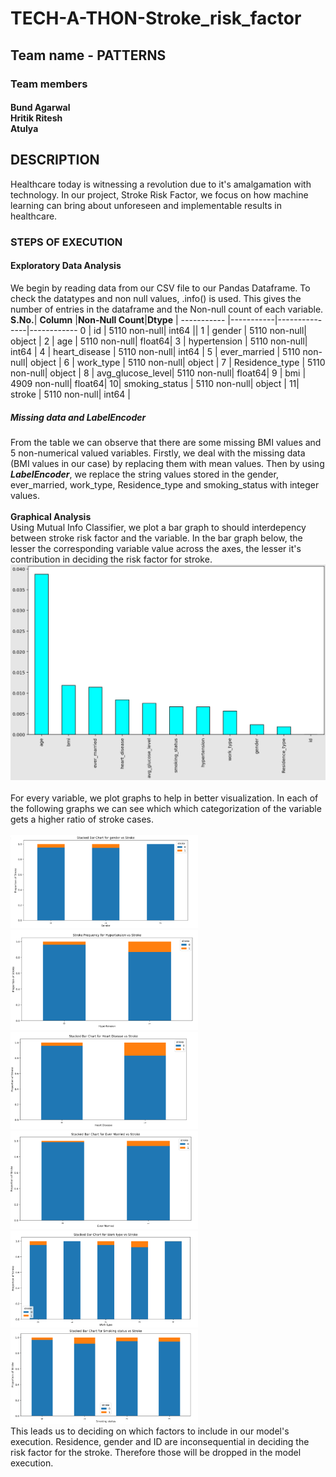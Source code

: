 # TECH-A-THON-Stroke_risk_factor
## Team name - PATTERNS
### Team members
#### Bund Agarwal<br />Hritik Ritesh<br />Atulya
## DESCRIPTION
Healthcare today is witnessing a revolution due to it's amalgamation with technology. In our project, Stroke Risk Factor, we focus on how machine learning can bring about unforeseen and implementable results in healthcare.<br />
### STEPS OF EXECUTION
#### Exploratory Data Analysis
We begin by reading data from our CSV file to our Pandas Dataframe. To check the datatypes and non null values, .info() is used. This gives the number of entries in the dataframe and the Non-null count of each variable. 
  **S.No.**| **Column**          |**Non-Null Count**|**Dtype** |
----------- |-----------|---------------|------------
 0 |  id               |  5110 non-null|   int64 || 
 1 | gender           |  5110 non-null|   object |
 2 |  age              |  5110 non-null|  float64|
 3 |  hypertension     |  5110 non-null|   int64  |
 4 |  heart_disease    |  5110 non-null|   int64  |
 5 |  ever_married     |  5110 non-null|   object |
 6 |  work_type        |  5110 non-null|   object |
 7 | Residence_type   |  5110 non-null|   object |
 8 |  avg_glucose_level|  5110 non-null|   float64|
 9 |  bmi              |  4909 non-null|   float64|
 10|  smoking_status   |  5110 non-null|   object |
 11| stroke           |  5110 non-null|   int64 |
 ##### Missing data and LabelEncoder
 From the table we can observe that there are some missing BMI values and 5 non-numerical valued variables. Firstly, we deal with the missing data (BMI values in our case) by replacing them with mean values. Then by using ***LabelEncoder***, we replace the string values stored in the gender, ever_married, work_type, Residence_type and smoking_status with integer values.<br />
<br />
**Graphical Analysis**<br />
Using Mutual Info Classifier, we plot a bar graph to should interdepency between stroke risk factor and the variable. In the bar graph below, the lesser the corresponding variable value across the axes, the lesser it's contribution in deciding the risk factor for stroke.
<img src="https://github.com/atulya282/TECH-A-THON-Stroke_risk_factor/blob/main/Screenshot%20(144).png" alt="Risk factor dependency" width="700"/><br />
<br />
For every variable, we plot graphs to help in better visualization. In each of the following graphs we can see which which categorization of the variable gets a higher ratio of stroke cases.<br />
<br />
<img src="https://github.com/atulya282/TECH-A-THON-Stroke_risk_factor/blob/main/Screenshot%20(155).png" width="300"/>
<img src="https://github.com/atulya282/TECH-A-THON-Stroke_risk_factor/blob/main/Screenshot%20(157).png" width="300"/>
<img src="https://github.com/atulya282/TECH-A-THON-Stroke_risk_factor/blob/main/Screenshot%20(158).png" width="300"/><br />
<img src="https://github.com/atulya282/TECH-A-THON-Stroke_risk_factor/blob/main/Screenshot%20(159).png" width="300"/>
<img src="https://github.com/atulya282/TECH-A-THON-Stroke_risk_factor/blob/main/Screenshot%20(160).png" width="300"/>
<img src="https://github.com/atulya282/TECH-A-THON-Stroke_risk_factor/blob/main/Screenshot%20(161).png" width="300"/><br />
This leads us to deciding on which factors to include in our model's execution. Residence, gender and ID are inconsequential in deciding the risk factor for the stroke. Therefore those will be dropped in the model execution.


 

